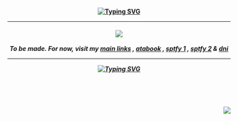 <h4 align="center">
<a href="https://open.spotify.com/track/5hK2Ks25jW6aMmUAHpAN3F?si=74bb7d060295470f"><img src="https://readme-typing-svg.demolab.com?font=Fredoka+One&duration=3000&pause=1000&color=36D4EE&center=true&vCenter=true&multiline=true&random=false&width=500&height=70&lines=AND+NOW+I'M+FALLING+FOR+YA+!+FALLING+FOR+YA+!;I+KNOW+I+SHOULDN'T+BUT+I+...%E2%A0%80+I+JUST+CAN'T+STOP" alt="Typing SVG" /></img></a                                                          
</h4>
<hr></hr>
<h5 align="center">
<a href="https://rentry.co/menuscreen/"><img src="https://i.imgur.com/DMKBy9x.png"></img></a>
<br></br>
 To be made. For now, visit my <a href="https://rentry.co/menuscreen/">main links</a> , <a href="https://toji.atabook.org/">atabook</a> , <a href="https://sptfy.com/cherry crush">sptfy 1</a> , <a href="https://sptfy.com/accardi">sptfy 2</a> & <a href="https://rentry.co/crushesdni">dni</a>
<hr></hr>
<a href="https://open.spotify.com/track/5hK2Ks25jW6aMmUAHpAN3F?si=74bb7d060295470f"><img src="https://readme-typing-svg.demolab.com?font=Fredoka+One&size=17&duration=3000&pause=1000&color=FFF099&center=true&vCenter=true&multiline=true&random=false&width=500&height=70&lines=+MYSELF+FROM+FALLING+FOR+YA+!+FALLING+FOR+YA!+CAN'T;HOLD+ON+ANY+LONGER!+AND+NOW+I'M+FALLING+FOR+YOU!" alt="Typing SVG" /></img></a>
</h5>
<br></br>
<h4 align="right">
  <img src="https://komarev.com/ghpvc/?username=tojifg&color=11D3E7&style=for-the-badge&label=VICTIM+COUNT&base=10000">
</h4>
